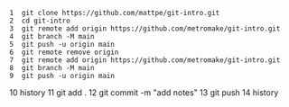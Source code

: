     1  git clone https://github.com/mattpe/git-intro.git
    2  cd git-intro
    3  git remote add origin https://github.com/metromake/git-intro.git
    4  git branch -M main
    5  git push -u origin main
    6  git remote remove origin
    7  git remote add origin https://github.com/metromake/git-intro.git
    8  git branch -M main
    9  git push -u origin main
   10  history
   11  git add .
   12  git commit -m "add notes"
   13  git push
   14  history
